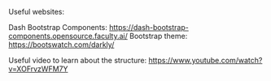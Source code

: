 
Useful websites:


Dash Bootstrap Components:  https://dash-bootstrap-components.opensource.faculty.ai/
Bootstrap theme: https://bootswatch.com/darkly/


Useful video to learn about the structure:
https://www.youtube.com/watch?v=XOFrvzWFM7Y
